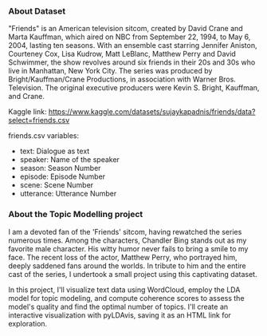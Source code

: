 ### About Dataset

"Friends" is an American television sitcom, created by David Crane and Marta Kauffman, which aired on NBC from September 22, 1994, to May 6, 2004, lasting ten seasons. With an ensemble cast starring Jennifer Aniston, Courteney Cox, Lisa Kudrow, Matt LeBlanc, Matthew Perry and David Schwimmer, the show revolves around six friends in their 20s and 30s who live in Manhattan, New York City. The series was produced by Bright/Kauffman/Crane Productions, in association with Warner Bros. Television. The original executive producers were Kevin S. Bright, Kauffman, and Crane.

Kaggle link: https://www.kaggle.com/datasets/sujaykapadnis/friends/data?select=friends.csv

friends.csv variables:

- text: Dialogue as text
- speaker: Name of the speaker
- season: Season Number
- episode: Episode Number
- scene: Scene Number
- utterance: Utterance Number

### About the Topic Modelling project

I am a devoted fan of the 'Friends' sitcom, having rewatched the series numerous times. Among the characters, Chandler Bing stands out as my favorite male character. His witty humor never fails to bring a smile to my face. The recent loss of the actor, Matthew Perry, who portrayed him, deeply saddened fans around the worlds. In tribute to him and the entire cast of the series, I undertook a small project using this captivating dataset.

In this project, I'll visualize text data using WordCloud, employ the LDA model for topic modeling, and compute coherence scores to assess the model's quality and find the optimal number of topics. I'll create an interactive visualization with pyLDAvis, saving it as an HTML link for exploration.
